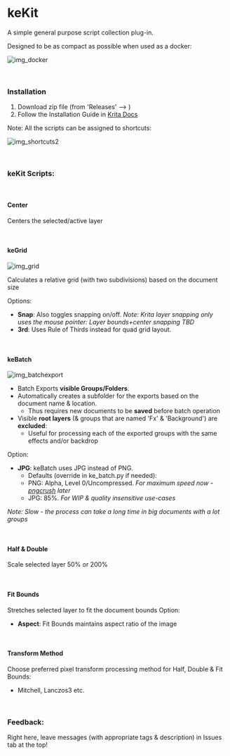 # keKit [](#)  

A simple general purpose script collection plug-in.

Designed to be as compact as possible when used as a docker:

![img_docker](https://github.com/kedepot/keKit-Krita/assets/95410139/d03a03b9-958e-4b74-8142-39e8d68db54d)

&nbsp;
### Installation [](###)  
1. Download zip file (from 'Releases' --> )
3. Follow the Installation Guide in [Krita Docs](https://docs.krita.org/en/user_manual/python_scripting/install_custom_python_plugin.html#how-to-install-a-python-plugin)

Note: All the scripts can be assigned to shortcuts:

![img_shortcuts2](https://github.com/kedepot/keKit-Krita/assets/95410139/017ca795-6f67-4c4d-945c-5725ae1fcefe)


&nbsp;
&nbsp;
### keKit Scripts: [](###)  

&nbsp;
#### Center
Centers the selected/active layer

&nbsp;
#### keGrid
![img_grid](https://github.com/kedepot/keKit-Krita/assets/95410139/a9ae7e37-6be3-446e-8851-a0d492b27419)

Calculates a relative grid (with two subdivisions) based on the document size

Options:
- **Snap**: Also toggles snapping on/off.
  _Note: Krita layer snapping only uses *the mouse pointer*: Layer bounds+center snapping TBD_
- **3rd**: Uses Rule of Thirds instead for quad grid layout.

&nbsp; 
#### keBatch
![img_batchexport](https://github.com/kedepot/keKit-Krita/assets/95410139/8bb6f406-a491-496a-8bb8-ada4a6a5e70b)

- Batch Exports **visible Groups/Folders**.
- Automatically creates a subfolder for the exports based on the document name & location.
    - Thus requires new documents to be **saved** before batch operation
- Visible **root layers** (& groups that are named 'Fx' & 'Background') are **excluded**:
    - Useful for processing each of the exported groups with the same effects and/or backdrop

Option:
- **JPG**: keBatch uses JPG instead of PNG.
    - Defaults (override in ke_batch.py if needed):
    - PNG: Alpha, Level 0/Uncompressed. *For maximum speed now - [pngcrush](https://en.wikipedia.org/wiki/Pngcrush) later*
    - JPG: 85%. *For WIP & quality insensitive use-cases*

*Note: Slow - the process can take a long time in big documents with a lot groups*

&nbsp;
#### Half & Double
Scale selected layer 50% or 200%

&nbsp;
#### Fit Bounds
Stretches selected layer to fit the document bounds
Option:
- **Aspect**: Fit Bounds maintains aspect ratio of the image

&nbsp;
#### Transform Method
Choose preferred pixel transform processing method for Half, Double & Fit Bounds:
- Mitchell, Lanczos3 etc.

&nbsp;
### Feedback: [](###)
Right here, leave messages (with appropriate tags & description) in Issues tab at the top!
